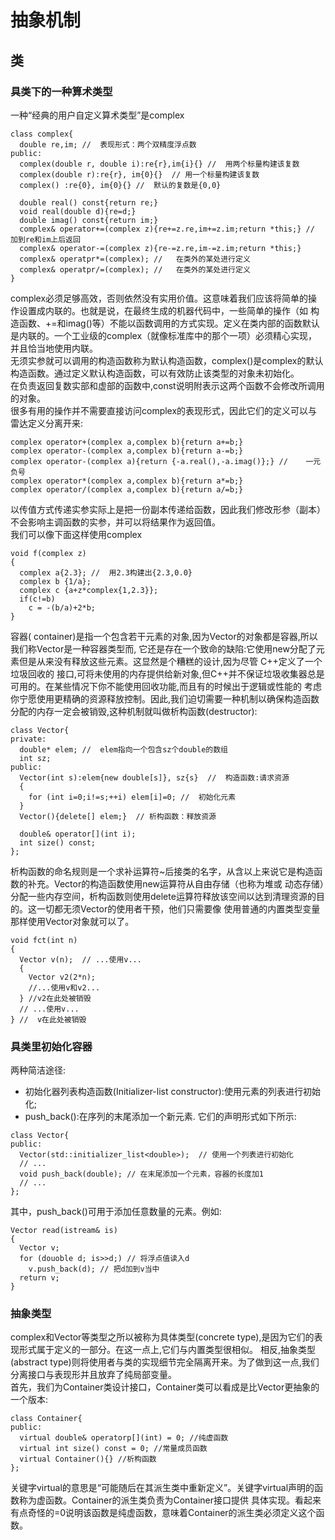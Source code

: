 # 抽象机制
## 类
### 具类下的一种算术类型
一种“经典的用户自定义算术类型”是complex
```
class complex{
  double re,im; //  表现形式：两个双精度浮点数
public:
  complex(double r, double i):re{r},im{i}{} //  用两个标量构建该复数
  complex(double r):re{r}, im{0}{}  // 用一个标量构建该复数
  complex() :re{0}, im{0}{} //  默认的复数是{0,0}
  
  double real() const{return re;}
  void real(double d){re=d;}
  double imag() const{return im;}
  complex& operator+=(complex z){re+=z.re,im+=z.im;return *this;} //  加到re和im上后返回
  complex& operator-=(complex z){re-=z.re,im-=z.im;return *this;}
  complex& operatpr*=(complex); //   在类外的某处进行定义
  complex& operatpr/=(complex); //   在类外的某处进行定义
}
```
complex必须足够高效，否则依然没有实用价值。这意味着我们应该将简单的操作设置成内联的。也就是说，在最终生成的机器代码中，一些简单的操作（如
构造函数、+=和imag()等）不能以函数调用的方式实现。定义在类内部的函数默认是内联的。一个工业级的complex（就像标准库中的那个一项）必须精心实现，
并且恰当地使用内联。  
无须实参就可以调用的构造函数称为默认构造函数，complex()是complex的默认构造函数。通过定义默认构造函数，可以有效防止该类型的对象未初始化。  
在负责返回复数实部和虚部的函数中,const说明附表示这两个函数不会修改所调用的对象。  
很多有用的操作并不需要直接访问complex的表现形式，因此它们的定义可以与雷达定义分离开来:  
```
complex operator+(complex a,complex b){return a+=b;}
complex operator-(complex a,complex b){return a-=b;}
complex operator-(complex a){return {-a.real(),-a.imag()};} //    一元负号
complex operator*(complex a,complex b){return a*=b;}
complex operator/(complex a,complex b){return a/=b;}
```

以传值方式传递实参实际上是把一份副本传递给函数，因此我们修改形参（副本）不会影响主调函数的实参，并可以将结果作为返回值。  
我们可以像下面这样使用complex
```
void f(complex z)
{
  complex a{2.3}; //  用2.3构建出{2.3,0.0}
  complex b {1/a};
  complex c {a+z*complex{1,2.3}};
  if(c!=b)
    c = -(b/a)+2*b;
}
```
容器( container)是指一个包含若干元素的对象,因为Vector的对象都是容器,所以我们称Vector是一种容器类型而,
它还是存在一个致命的缺陷:它使用new分配了元素但是从来没有释放这些元素。这显然是个糟糕的设计,因为尽管 C++定义了一个垃圾回收的
接口,可将未使用的内存提供给新对象,但C++并不保证垃圾收集器总是可用的。在某些情况下你不能使用回收功能,而且有的时候出于逻辑或性能的
考虑你宁愿使用更精确的资源释放控制。因此,我们迫切需要一种机制以确保构造函数分配的内存一定会被销毁,这种机制就叫做析构函数(destructor):  
```
class Vector{
private:
  double* elem; //  elem指向一个包含sz个double的数组
  int sz;
public:
  Vector(int s):elem{new double[s]}, sz{s}  //  构造函数:请求资源
  {
    for (int i=0;i!=s;++i) elem[i]=0; //  初始化元素
  }
  Vector(){delete[] elem;}  // 析构函数：释放资源
  
  double& operator[](int i);
  int size() const;
};
```

析构函数的命名规则是一个求补运算符~后接类的名字，从含以上来说它是构造函数的补充。Vector的构造函数使用new运算符从自由存储（也称为堆或
动态存储）分配一些内存空间，析构函数则使用delete运算符释放该空间以达到清理资源的目的。这一切都无须Vector的使用者干预，他们只需要像
使用普通的内置类型变量那样使用Vector对象就可以了。  
```
void fct(int n)
{
  Vector v(n);  // ...使用v...
  {
    Vector v2(2*n);
    //...使用v和v2...
  } //v2在此处被销毁
  // ...使用v...
} //  v在此处被销毁
```
### 具类里初始化容器
两种简洁途径:  
* 初始化器列表构造函数(Initializer-list constructor):使用元素的列表进行初始化;
* push_back():在序列的末尾添加一个新元素.
它们的声明形式如下所示:  
```
class Vector{
public:
  Vector(std::initializer_list<double>);  // 使用一个列表进行初始化
  // ...
  void push_back(double); // 在末尾添加一个元素，容器的长度加1
  // ...
};
```
其中，push_back()可用于添加任意数量的元素。例如:
```
Vector read(istream& is)
{
  Vector v;
  for (douoble d; is>>d;) // 将浮点值读入d
    v.push_back(d); // 把d加到v当中
  return v;
}
```
### 抽象类型
complex和Vector等类型之所以被称为具体类型(concrete type),是因为它们的表现形式属于定义的一部分。在这一点上,它们与内置类型很相似。
相反,抽象类型(abstract type)则将使用者与类的实现细节完全隔离开来。为了做到这一点,我们分离接口与表现形并且放弃了纯局部变量。  
首先，我们为Container类设计接口，Container类可以看成是比Vector更抽象的一个版本:
```
class Container{
public:
  virtual double& operatorp[](int) = 0; //纯虚函数
  virtual int size() const = 0; //常量成员函数
  virtual Container(){} //析构函数
};
```
关键字virtual的意思是“可能随后在其派生类中重新定义”。关键字virtual声明的函数称为虚函数。Container的派生类负责为Container接口提供
具体实现。看起来有点奇怪的=0说明该函数是纯虚函数，意味着Container的派生类必须定义这个函数。  
